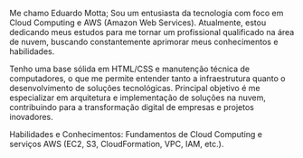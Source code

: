 Me chamo Eduardo Motta;
Sou um entusiasta da tecnologia com foco em Cloud Computing e AWS (Amazon Web Services). Atualmente, estou dedicando meus estudos para me tornar um profissional qualificado na área de nuvem, buscando constantemente aprimorar meus conhecimentos e habilidades.

Tenho uma base sólida em HTML/CSS e manutenção técnica de computadores, o que me permite entender tanto a infraestrutura quanto o desenvolvimento de soluções tecnológicas. Principal objetivo é me especializar em arquitetura e implementação de soluções na nuvem, contribuindo para a transformação digital de empresas e projetos inovadores.

Habilidades e Conhecimentos:
Fundamentos de Cloud Computing e serviços AWS (EC2, S3, CloudFormation, VPC, IAM, etc.).
